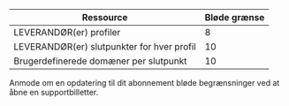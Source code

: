 
Ressource | Bløde grænse
---------|-----------
LEVERANDØR(er) profiler | 8
LEVERANDØR(er) slutpunkter for hver profil | 10
Brugerdefinerede domæner per slutpunkt | 10 

Anmode om en opdatering til dit abonnement bløde begrænsninger ved at åbne en supportbilletter.
